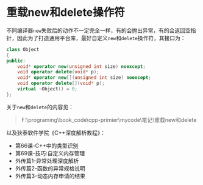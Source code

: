 # 重载new和delete操作符

不同编译器`new`失败后的动作不一定完全一样，有的会抛出异常，有的会返回空指针，因此为了打造通用平台库，最好自定义`new`和`delete`操作符，其接口为：

```cpp
class Object
{
public:
    void* operator new(unsigned int size) noexcept;
    void operator delete(void* p);
    void* operator new[](unsigned int size) noexcept;
    void operator delete[](void* p);
    virtual ~Object() = 0;
};
```

关于`new`和`delete`的内容见：
> F:\programing\book_code\cpp-primier\mycode\笔记\重载new和delete

以及狄泰软件学院《C++深度解析教程》：
- 第66课-C++中的类型识别
- 第69课-技巧:自定义内存管理
- 外传篇1-异常处理深度解析
- 外传篇2-函数的异常规格说明
- 外传篇3-动态内存申请的结果